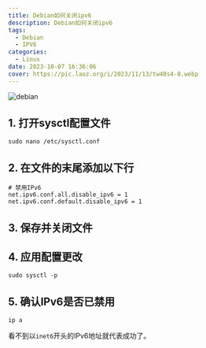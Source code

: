 ```yaml
---
title: Debian如何关闭ipv6
description: Debian如何关闭ipv6
tags:
  - Debian
  - IPV6
categories:
  - Linux
date: 2023-10-07 16:36:06
cover: https://pic.laoz.org/i/2023/11/13/tw48s4-0.webp
---
```

![debian](https://pic.laoz.org/i/2023/11/13/tw48s4-0.webp)

## 1. 打开sysctl配置文件

 ```shell
 sudo nano /etc/sysctl.conf
 ```

## 2. 在文件的末尾添加以下行

```shell
# 禁用IPv6
net.ipv6.conf.all.disable_ipv6 = 1
net.ipv6.conf.default.disable_ipv6 = 1
```

## 3. 保存并关闭文件

## 4. 应用配置更改

 ```shell
 sudo sysctl -p
 ```

## 5. 确认IPv6是否已禁用

```shell
ip a
```

看不到以`inet6`开头的IPv6地址就代表成功了。
